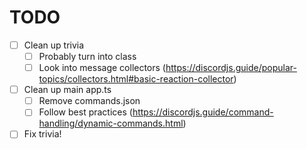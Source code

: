 # TODO
- [ ] Clean up trivia
    - [ ] Probably turn into class
    - [ ] Look into message collectors
          (https://discordjs.guide/popular-topics/collectors.html#basic-reaction-collector) 
- [ ] Clean up main app.ts
    - [ ] Remove commands.json
    - [ ] Follow best practices
          (https://discordjs.guide/command-handling/dynamic-commands.html)
- [ ] Fix trivia!
